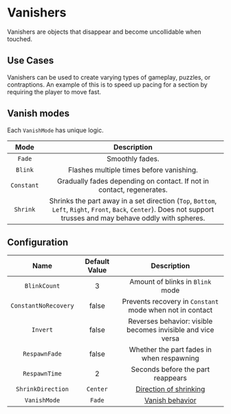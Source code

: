 # Vanishers

Vanishers are objects that disappear and become uncollidable when touched.

## Use Cases

Vanishers can be used to create varying types of gameplay, puzzles, or contraptions.
An example of this is to speed up pacing for a section by requiring the player to move fast.

## Vanish modes

Each `VanishMode` has unique logic.

| Mode |  Description
|:-----:|:-----:
| `Fade` | Smoothly fades.
| `Blink` | Flashes multiple times before vanishing.
| `Constant` | Gradually fades depending on contact. If not in contact, regenerates.
| `Shrink` | Shrinks the part away in a set direction (`Top`, `Bottom`, `Left`, `Right`, `Front`, `Back`, `Center`). Does not support trusses and may behave oddly with spheres.

## Configuration

| Name | Default Value | Description
|:-----:|:-----:|:-----:
| `BlinkCount` | 3 | Amount of blinks in `Blink` mode
| `ConstantNoRecovery` | false | Prevents recovery in `Constant` mode when not in contact
| `Invert` | false | Reverses behavior: visible becomes invisible and vice versa
| `RespawnFade` | false | Whether the part fades in when respawning
| `RespawnTime` | 2 | Seconds before the part reappears
| `ShrinkDirection` | `Center` | [Direction of shrinking](#vanish-modes)
| `VanishMode` | `Fade` | [Vanish behavior](#vanish-modes)